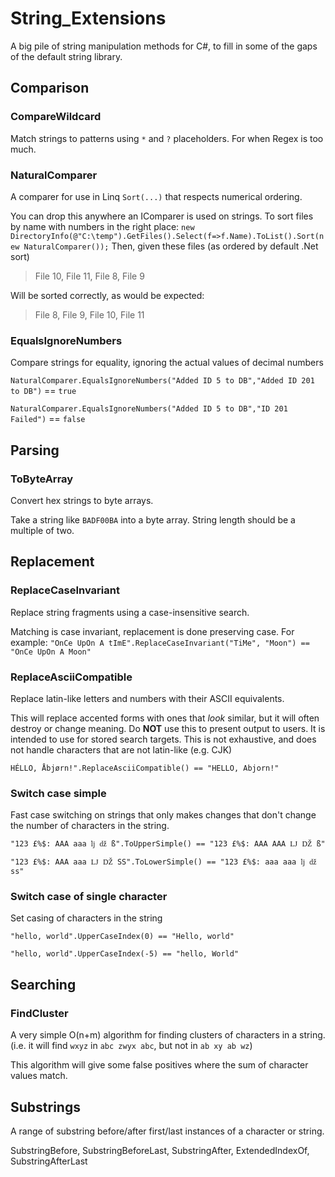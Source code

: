 String_Extensions
=================

A big pile of string manipulation methods for C#, to fill in some of the gaps of the default string library.

## Comparison

### CompareWildcard

Match strings to patterns using `*` and `?` placeholders. For when Regex is too much.

### NaturalComparer

A comparer for use in Linq `Sort(...)` that respects numerical ordering.

You can drop this anywhere an IComparer is used on strings. To sort files by name with numbers in the right place:
`new DirectoryInfo(@"C:\temp").GetFiles().Select(f=>f.Name).ToList().Sort(new NaturalComparer());`
Then, given these files (as ordered by default .Net sort)

> File 10, File 11, File 8, File 9

Will be sorted correctly, as would be expected:

> File 8, File 9, File 10, File 11

### EqualsIgnoreNumbers

Compare strings for equality, ignoring the actual values of decimal numbers

`NaturalComparer.EqualsIgnoreNumbers("Added ID 5 to DB","Added ID 201 to DB")` == `true`

`NaturalComparer.EqualsIgnoreNumbers("Added ID 5 to DB","ID 201 Failed")` == `false`

## Parsing

### ToByteArray

Convert hex strings to byte arrays.

Take a string like `BADF00BA` into a byte array. String length should be a multiple of two.

## Replacement

### ReplaceCaseInvariant

Replace string fragments using a case-insensitive search.

Matching is case invariant, replacement is done preserving case.
For example: `"OnCe UpOn A tImE".ReplaceCaseInvariant("TiMe", "Moon") == "OnCe UpOn A Moon"`

### ReplaceAsciiCompatible

Replace latin-like letters and numbers with their ASCII equivalents.

This will replace accented forms with ones that *look* similar, but it
will often destroy or change meaning. Do **NOT** use this to present output
to users. It is intended to use for stored search targets.
This is not exhaustive, and does not handle characters that are not latin-like (e.g. CJK)
        
`HÉLLO, Åbjørn!".ReplaceAsciiCompatible() == "HELLO, Abjorn!"`

### Switch case simple

Fast case switching on strings that only makes changes that don't change the number
of characters in the string.

`"123 £%$: AAA aaa ǉ ǆ ß".ToUpperSimple() == "123 £%$: AAA AAA Ǉ Ǆ ß"`

`"123 £%$: AAA aaa Ǉ Ǆ SS".ToLowerSimple() == "123 £%$: aaa aaa ǉ ǆ ss"`

### Switch case of single character

Set casing of characters in the string

`"hello, world".UpperCaseIndex(0) == "Hello, world"`

`"hello, world".UpperCaseIndex(-5) == "hello, World"`

## Searching

### FindCluster

A very simple O(n+m) algorithm for finding clusters of characters in a string.
(i.e. it will find `wxyz` in `abc zwyx abc`, but not in `ab xy ab wz`)

This algorithm will give some false positives where the sum of character values match.

## Substrings

A range of substring before/after first/last instances of a character or string.

SubstringBefore, SubstringBeforeLast, SubstringAfter, ExtendedIndexOf, SubstringAfterLast